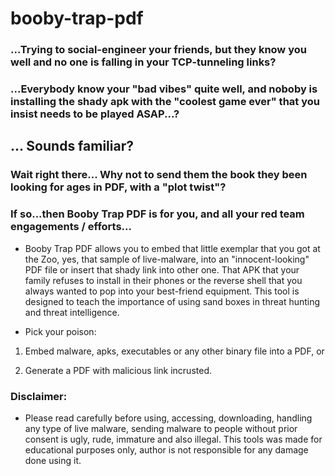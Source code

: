 # booby-trap-pdf




### ...Trying to social-engineer your friends, but they know you well and no one is falling in your TCP-tunneling links? 

### ...Everybody know your "bad vibes" quite well, and noboby is installing the shady apk with the "coolest game ever" that you insist needs to be played ASAP...?

## ... Sounds familiar?

### Wait right there... Why not to send them the book they been looking for ages in PDF, with a "plot twist"?

### If so...then Booby Trap PDF is for you, and all your red team engagements / efforts...

- Booby Trap PDF allows you to embed that little exemplar that you got at the Zoo, yes, that sample of live-malware, into an "innocent-looking" PDF file or insert that shady link into other one. That APK that your family refuses to install in their phones or the reverse shell that you always wanted to pop into your best-friend equipment. This tool is designed to teach the importance of using sand boxes in threat hunting and threat intelligence.


- Pick your poison:

1. Embed malware, apks, executables or any other binary file into a PDF, or 

2. Generate a PDF with malicious link incrusted.


### Disclaimer:

- Please read carefully before using, accessing, downloading, handling any type of live malware, sending malware to people without prior consent is ugly, rude, immature and also illegal. This tools was made for educational purposes only, author is not responsible for any damage done using it.
